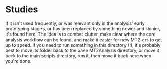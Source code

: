 # Studies

If it isn't used frequently, or was relevant only in the analysis' early prototyping stages, or has been replaced by something newer and shinier, it's found here. The idea is to combat clutter,  make clear where the core analysis workflow can be found, and make it easier for new MT2-ers to get up to speed. If you need to run something in this directory (!), it's probably best to move its folder back to the base MT2Analysis directory, or move it back to the main scripts directory, run it, then move it back here when you're done.
